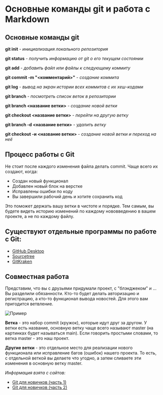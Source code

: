 # Основные команды git и работа с Markdown

## Основные команды git
**git init** - *инициализация локального репозитория*

**git status** - *получить информацию от git о его текущем состоянии*

**git add** - *добавить файл или файлы к следующему коммиту*

**git commit -m "<комментарий>"** - *создание коммита*

**git log** - *вывод на экран истории всех коммитов с их хеш-кодами*

**git branch** - *посмотреть список веток в репозитории*

**git branch <название ветки>** - *создание новой ветки*

**git checkout <название ветки>** - *перейти на другую ветку*

**git branch -d <название ветки>** - *удалить ветку*

**git checkout -и <название ветки>** - *создание новой ветки и переход на неё*


## Процесс работы с Git

Не стоит после каждого изменения файла делать commit. Чаще всего их создают, когда:
* Создан новый функционал
* Добавлен новый блок на верстке
* Исправлены ошибки по коду
* Вы завершили рабочий день и хотите сохранить код

Это поможет держать вашу ветки в чистоте и порядке. Тем самым, 
вы будете видеть историю изменений по каждому нововведению в вашем проекте, а не по каждому файлу.

## Существуют отдельные программы по работе с Git:

* [GitHub Desktop](https://desktop.github.com/) 
* [Sourcetree](https://www.sourcetreeapp.com/) 
* [GitKraken](https://www.gitkraken.com/)

## Совместная работа

Представим, что вы с друзьями придумали проект, с "блэкджеком" и ... 
Вы разделили обязанности. Кто-то будет делать авторизацию и регистрацию, а кто-то функционал вывода новостей. 
Для этого вам пригодится ветвление.

![Пример](1.png)

**Ветка** - это набор commit (кружок), которые идут друг за другом. 
У ветки есть название, основную ветку чаще всего называют master (на картинках будет называться main). 
Если говорить простыми словами, то ветка master - это наш проект.

**Другие ветки** - это отдельное место для реализации нового функционала или исправление багов (ошибок) нашего проекта. 
То есть, с отдельной веткой вы делаете что угодно, а затем сливаете эти изменения в основную ветку master.

*Информация взята с сайтов:*
* [Git для новичков (часть 1)](https://habr.com/ru/post/541258/)
* [Git для новичков (часть 2)](https://habr.com/ru/post/542616/)

